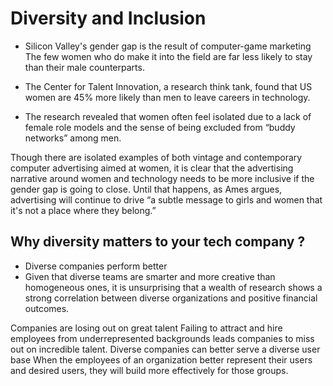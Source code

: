 # Diversity and Inclusion

- Silicon Valley's gender gap is the result of computer-game marketing
The few women who do make it into the field are far less likely to stay than their male counterparts. 

- The Center for Talent Innovation, a research think tank, found that US women are 45% more likely than men to leave careers in technology.

- The research revealed that women often feel isolated due to a lack of female role models and the sense of being excluded from “buddy networks” among men. 

Though there are isolated examples of both vintage and contemporary computer advertising aimed at women, it is clear that the advertising narrative around women and technology needs to be more inclusive if the gender gap is going to close.
 Until that happens, as Ames argues, advertising will continue to drive “a subtle message to girls and women that it's not a place where they belong.”

## Why diversity matters to your tech company ?
- Diverse companies perform better
- Given that diverse teams are smarter and more creative than homogeneous ones, it is unsurprising that a wealth of research shows a strong correlation between diverse organizations and positive financial outcomes. 

Companies are losing out on great talent
Failing to attract and hire employees from underrepresented backgrounds leads companies to miss out on incredible talent.
Diverse companies can better serve a diverse user base
When the employees of an organization better represent their users and desired users, they will build more effectively for those groups.